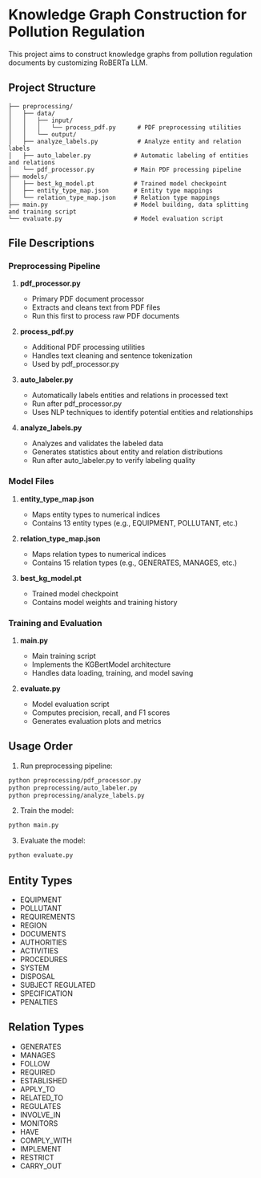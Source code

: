 # Knowledge Graph Construction for Pollution Regulation

This project aims to construct knowledge graphs from pollution regulation documents by customizing RoBERTa LLM.

## Project Structure

```
├── preprocessing/
│   ├── data/
│   │   ├── input/
│   │   │   └── process_pdf.py      # PDF preprocessing utilities
│   │   └── output/
│   ├── analyze_labels.py           # Analyze entity and relation labels
│   ├── auto_labeler.py            # Automatic labeling of entities and relations
│   └── pdf_processor.py           # Main PDF processing pipeline
├── models/
│   ├── best_kg_model.pt           # Trained model checkpoint
│   ├── entity_type_map.json       # Entity type mappings
│   └── relation_type_map.json     # Relation type mappings
├── main.py                        # Model building, data splitting and training script
└── evaluate.py                    # Model evaluation script
```

## File Descriptions

### Preprocessing Pipeline
1. **pdf_processor.py**
   - Primary PDF document processor
   - Extracts and cleans text from PDF files
   - Run this first to process raw PDF documents

2. **process_pdf.py**
   - Additional PDF processing utilities
   - Handles text cleaning and sentence tokenization
   - Used by pdf_processor.py

3. **auto_labeler.py**
   - Automatically labels entities and relations in processed text
   - Run after pdf_processor.py
   - Uses NLP techniques to identify potential entities and relationships

4. **analyze_labels.py**
   - Analyzes and validates the labeled data
   - Generates statistics about entity and relation distributions
   - Run after auto_labeler.py to verify labeling quality

### Model Files
1. **entity_type_map.json**
   - Maps entity types to numerical indices
   - Contains 13 entity types (e.g., EQUIPMENT, POLLUTANT, etc.)

2. **relation_type_map.json**
   - Maps relation types to numerical indices
   - Contains 15 relation types (e.g., GENERATES, MANAGES, etc.)

3. **best_kg_model.pt**
   - Trained model checkpoint
   - Contains model weights and training history

### Training and Evaluation
1. **main.py**
   - Main training script
   - Implements the KGBertModel architecture
   - Handles data loading, training, and model saving

2. **evaluate.py**
   - Model evaluation script
   - Computes precision, recall, and F1 scores
   - Generates evaluation plots and metrics

## Usage Order

1. Run preprocessing pipeline:
```bash
python preprocessing/pdf_processor.py
python preprocessing/auto_labeler.py
python preprocessing/analyze_labels.py
```

2. Train the model:
```bash
python main.py
```

3. Evaluate the model:
```bash
python evaluate.py
```


## Entity Types
- EQUIPMENT
- POLLUTANT
- REQUIREMENTS
- REGION
- DOCUMENTS
- AUTHORITIES
- ACTIVITIES
- PROCEDURES
- SYSTEM
- DISPOSAL
- SUBJECT REGULATED
- SPECIFICATION
- PENALTIES

## Relation Types
- GENERATES
- MANAGES
- FOLLOW
- REQUIRED
- ESTABLISHED
- APPLY_TO
- RELATED_TO
- REGULATES
- INVOLVE_IN
- MONITORS
- HAVE
- COMPLY_WITH
- IMPLEMENT
- RESTRICT
- CARRY_OUT

